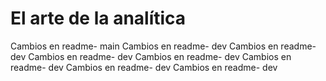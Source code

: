 # El arte de la analítica
Cambios en readme- main
Cambios en readme- dev
Cambios en readme- dev
Cambios en readme- dev
Cambios en readme- dev
Cambios en readme- dev
Cambios en readme- dev
Cambios en readme- dev
